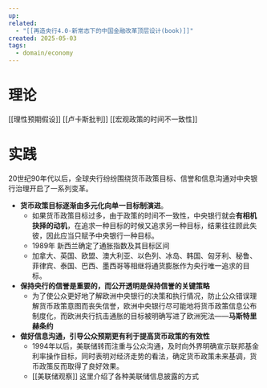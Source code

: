 ```yaml
---
up: 
related:
  - "[[再造央行4.0-新常态下的中国金融改革顶层设计(book)]]"
created: 2025-05-03
tags:
  - domain/economy
---
```


# 理论

[[理性预期假设]]
[[卢卡斯批判]]
[[宏观政策的时间不一致性]]




# 实践


20世纪90年代以后，全球央行纷纷围绕货币政策目标、信誉和信息沟通对中央银行治理开启了一系列变革。


- **货币政策目标逐渐由多元化向单一目标制演进**。
	- 如果货币政策目标过多，由于政策的时间不一致性，中央银行就会**有相机抉择的动机**，在追求一种目标的时候又追求另一种目标，结果往往顾此失彼，因此应当只赋予中央银行一种目标。
	- 1989年 新西兰确定了通胀指数及其目标区间
	- 加拿大、英国、欧盟、澳大利亚、以色列、冰岛、韩国、匈牙利、秘鲁、菲律宾、泰国、巴西、墨西哥等相继将通货膨胀作为央行唯一追求的目标。
- **保持央行的信誉是重要的，而公开透明是保持信誉的关键策略**
	- 为了使公众更好地了解欧洲中央银行的决策和执行情况，防止公众错误理解货币政策意图而丧失信誉，欧洲中央银行尽可能地将货币政策信息公布制度化，而欧洲央行抗击通胀的目标被明确写进了欧洲宪法——**马斯特里赫条约**
- **做好信息沟通，引导公众预期更有利于提高货币政策的有效性**
	- 1994年以后，美联储转而注重与公众沟通，及时向外界明确宣示联邦基金利率操作目标，同时表明对经济走势的看法，确定货币政策未来基调，货币政策反而取得了良好效果。
	- [[美联储观察]] 这里介绍了各种美联储信息披露的方式